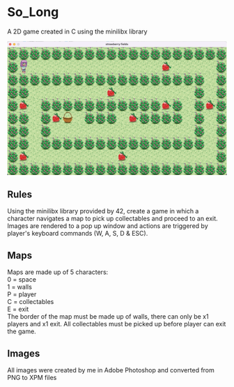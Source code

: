 # So_Long
A 2D game created in C using the minilibx library  

<img src="/images/screenshotmap3.png">

## Rules  
Using the minilibx library provided by 42, create a game in which a character navigates a map to pick up collectables and proceed to an exit. 
Images are rendered to a pop up window and actions are triggered by player's keyboard commands (W, A, S, D & ESC).  

## Maps
Maps are made up of 5 characters:  
0 = space  
1 = walls  
P = player  
C = collectables  
E = exit  
The border of the map must be made up of walls, there can only be x1 players and x1 exit. All collectables must be picked up before player can exit the game.  
## Images
All images were created by me in Adobe Photoshop and converted from PNG to XPM files 
